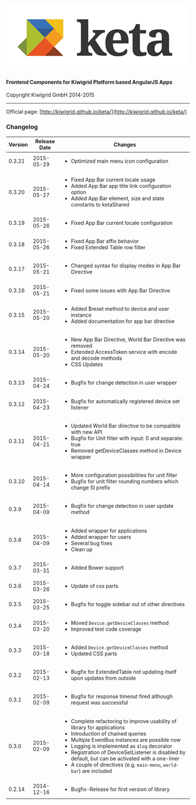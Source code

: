 ![keta](keta.png "keta")

#### Frontend Components for Kiwigrid Platform based AngularJS Apps

Copyright Kiwigrid GmbH 2014-2015

---

Official page: [http://kiwigrid.github.io/keta/](http://kiwigrid.github.io/keta/)

### Changelog

Version | Release Date | Changes
------- | ------------ | -------
0.3.21 | 2015-05-29 | <ul><li>Optimized main menu icon configuration</li></ul>
0.3.20 | 2015-05-27 | <ul><li>Fixed App Bar current locale usage</li><li>Added App Bar app title link configuration option</li><li>Added App Bar element, size and state constants to ketaShared</li></ul>
0.3.19 | 2015-05-26 | <ul><li>Fixed App Bar current locale configuration</li></ul>
0.3.18 | 2015-05-26 | <ul><li>Fixed App Bar affix behavior</li><li>Fixed Extended Table row filter</li></ul>
0.3.17 | 2015-05-21 | <ul><li>Changed syntax for display modes in App Bar Directive</li></ul>
0.3.16 | 2015-05-21 | <ul><li>Fixed some issues with App Bar Directive</li></ul>
0.3.15 | 2015-05-20 | <ul><li>Added $reset method to device and user instance</li><li>Added documentation for app bar directive</li></ul>
0.3.14 | 2015-05-20 | <ul><li>New App Bar Directive, World Bar Directive was removed</li><li>Extended AccessToken service with encode and decode methods</li><li>CSS Updates</li></ul>
0.3.13 | 2015-04-24 | <ul><li>Bugfix for change detection in user wrapper</li></ul>
0.3.12 | 2015-04-23 | <ul><li>Bugfix for automatically registered device set listener</li></ul>
0.3.11 | 2015-04-21 | <ul><li>Updated World Bar directive to be compatible with new API</li><li>Bugfix for Unit filter with input: 0 and separate: true</li><li>Removed getDeviceClasses method in Device wrapper</li></ul>
0.3.10 | 2015-04-14 | <ul><li>More configuration possibilities for unit filter</li><li>Bugfix for unit filter rounding numbers which change SI prefix</li></ul>
0.3.9 | 2015-04-09 | <ul><li>Bugfix for change detection in user update method</li></ul>
0.3.8 | 2015-04-09 | <ul><li>Added wrapper for applications</li><li>Added wrapper for users</li><li>Several bug fixes</li><li>Clean up</li></ul>
0.3.7 | 2015-03-31 | <ul><li>Added Bower support</li></ul>
0.3.6 | 2015-03-26 | <ul><li>Update of css parts</li></ul>
0.3.5 | 2015-03-25 | <ul><li>Bugfix for toggle sidebar out of other directives</li></ul>
0.3.4 | 2015-03-20 | <ul><li>Moved `Device.getDeviceClasses` method</li><li>Improved test code coverage</li></ul>
0.3.3 | 2015-03-18 | <ul><li>Added `Device.getDeviceClasses` method</li><li>Updated CSS parts</li></ul>
0.3.2 | 2015-02-13 | <ul><li>Bugfix for ExtendedTable not updating itself upon updates from outside</li></ul>
0.3.1 | 2015-02-09 | <ul><li>Bugfix for response timeout fired although request was successful</li></ul>
0.3.0 | 2015-02-09 | <ul><li>Complete refactoring to improve usability of library for applications</li><li>Introduction of chained queries</li><li>Multiple EventBus instances are possible now</li><li>Logging is implemented as `$log` decorator</li><li>Registration of DeviceSetListener is disabled by default, but can be activated with a one-liner</li><li>A couple of directives (e.g. `main-menu`, `world-bar`) are included</li></ul>
0.2.14 | 2014-12-16 | <ul><li>Bugfix-Release for first version of library</li></ul>
